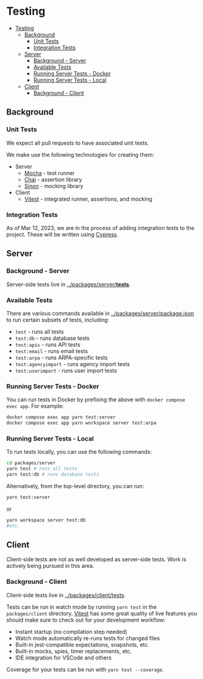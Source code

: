 # Testing

- [Testing](#testing)
  - [Background](#background)
    - [Unit Tests](#unit-tests)
    - [Integration Tests](#integration-tests)
  - [Server](#server)
    - [Background - Server](#background---server)
    - [Available Tests](#available-tests)
    - [Running Server Tests - Docker](#running-server-tests---docker)
    - [Running Server Tests - Local](#running-server-tests---local)
  - [Client](#client)
    - [Background - Client](#background---client)

## Background

### Unit Tests

We expect all pull requests to have associated unit tests.

We make use the following technologies for creating them:

- Server
  - [Mocha](https://mochajs.org/) - test runner
  - [Chai](https://www.chaijs.com/) - assertion library
  - [Sinon](https://sinonjs.org/) - mocking library
- Client
  - [Vitest](https://vitest.dev/) - integrated runner, assertions, and mocking

### Integration Tests

As of Mar 12, 2023, we are in the process of adding integration tests to the project. These will be written using [Cypress](https://www.cypress.io/).

## Server

### Background - Server

Server-side tests live in [../packages/server/__tests__](../packages/server/__tests__).

### Available Tests

There are various commands available in [../packages/server/package.json](../packages/server/package.json) to run certain subsets of tests, including:

- `test` - runs all tests
- `test:db` - runs database tests
- `test:apis` - runs API tests
- `test:email` - runs email tests
- `test:arpa` - runs ARPA-specific tests
- `test:agencyimport` - runs agency import tests
- `test:userimport` - runs user import tests

### Running Server Tests - Docker

You can run tests in Docker by prefixing the above with `docker compose exec app`. For example:

```sh
docker compose exec app yarn test:server
docker compose exec app yarn workspace server test:arpa
```

### Running Server Tests - Local

To run tests locally, you can use the following commands:

```sh
cd packages/server
yarn test # runs all tests
yarn test:db # runs database tests
```

Alternatively, from the top-level directory, you can run:

```sh
yarn test:server 
```

or

```sh
yarn workspace server test:db
#etc.
```

## Client

Client-side tests are not as well developed as server-side tests. Work is actively being pursued in this area.

### Background - Client

Client-side tests live in [../packages/client/tests](../packages/client/tests). 

Tests can be run in watch mode by running `yarn test` in the `packages/client` directory. 
[Vitest](https://vitest.dev/) has some great quality of live features you should make sure to check 
out for your development workflow: 

- Instant startup (no compilation step needed)
- Watch mode automatically re-runs tests for changed files
- Built-in jest-compatible expectations, snapshots, etc.
- Built-in mocks, spies, timer replacements, etc.
- IDE integration for VSCode and others

Coverage for your tests can be run with `yarn test --coverage`. 
